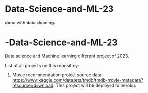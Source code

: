 # Data-Science-and-ML-23
done with data cleaning.
# -Data-Science-and-ML-23
Data science and Machine learning different project of 2023.

List of all projects on this repository: 
1. Movie recommendation project source data: https://www.kaggle.com/datasets/tmdb/tmdb-movie-metadata?resource=download.
This project will be deployed to heroku.
